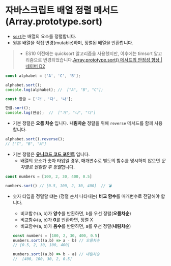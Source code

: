 # 자바스크립트 배열 정렬 메서드(Array.prototype.sort)

* [`sort`](https://developer.mozilla.org/en-US/docs/Web/JavaScript/Reference/Global_Objects/Array/sort)는 배열의 요소를 정렬합니다.
* 원본 배열을 직접 변경(mutable)하며, 정렬된 배열을 반환합니다.

> * ES10 이전에는 quicksort 알고리즘을 사용했지만, 이후에는 timsort 알고리즘으로 변경되었습니다.[Array.prototype.sort() 메서드의 안정성 향상 | 네이버 D2](https://d2.naver.com/helloworld/4007447)

```js
const alphabet = ['A', 'C', 'B'];

alphabet.sort();
console.log(alphabet); //  ["A", "B", "C"];

const 한글 = ['가', '다', '나'];

한글.sort(); 
console.log(한글);  //  ["가", "나", "다"]
```

* 기본 정렬은 **오름 차순** 입니다. **내림차순** 정렬을 위해 `reverse` 메서드를 함께 사용합니다.

```js
alphabet.sort().reverse();
// ["C", "B", "A"]
```

* 기본 정렬은 [**유니코드 코드 포인트**](https://d2.naver.com/helloworld/19187) 입니다. 
  * 배열의 요소가 숫자 타입일 경우, 매개변수로 별도의 함수를 명시하지 않으면 *문자열로 변환한 후 정렬*합니다.

```js
const numbers = [100, 2, 30, 400, 0.5]

numbers.sort() // [0.5, 100, 2, 30, 400]  // 💣
```
  * 숫자 타입을 정렬할 떄는 (정렬 순서 나타내는) **비교 함수**를 매개변수로 전달해야 합니다. 

    * 비교함수(a, b)가 **양수**를 반환하면, b를 우선 정렬(**오름차순**)
    * 비교함수(a, b)가 **0**를 반환하면, 정렬 X
    * 비교함수(a, b)가 **음수**를 반환하면, a를 우선 정렬(**내림차순**)

    ```js
    const numbers = [100, 2, 30, 400, 0.5]
    numbers.sort((a,b) => a - b) // 오름차순
    // [0.5, 2, 30, 100, 400]
    
    numbers.sort((a,b) => b - a) // 내림차순
    //  [400, 100, 30, 2, 0.5]
    ```

